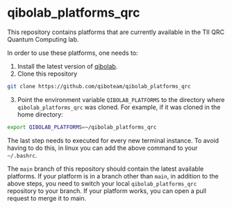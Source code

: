 # qibolab_platforms_qrc

This repository contains platforms that are currently available in the TII QRC Quantum Computing lab.

In order to use these platforms, one needs to:

1. Install the latest version of [qibolab](https://github.com/qiboteam/qibolab).
2. Clone this repository
```sh
git clone https://github.com/qiboteam/qibolab_platforms_qrc
```
3. Point the environment variable `QIBOLAB_PLATFORMS` to the directory where `qibolab_platforms_qrc` was cloned. For example, if it was cloned in the home directory:
```sh
export QIBOLAB_PLATFORMS=~/qibolab_platforms_qrc
```
The last step needs to executed for every new terminal instance. To avoid having to do this, in linux you can add the above command to your `~/.bashrc`.

The `main` branch of this repository should contain the latest available platforms.
If your platform is in a branch other than `main`, in addition to the above steps, you need to switch your local `qibolab_platforms_qrc` repository to your branch.
If your platform works, you can open a pull request to merge it to main.
